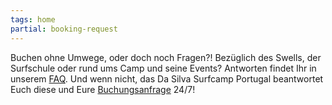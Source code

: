 ```yaml
---
tags: home
partial: booking-request
---
```


Buchen ohne Umwege, oder doch noch Fragen?! Bezüglich des Swells, der Surfschule oder rund ums Camp und seine Events? Antworten findet Ihr in unserem [FAQ]({{links.de.bookingRequest.path}}). Und wenn nicht, das Da Silva Surfcamp Portugal beantwortet Euch diese und Eure [Buchungsanfrage]({{links.de.bookingRequest.path}}) 24/7!
